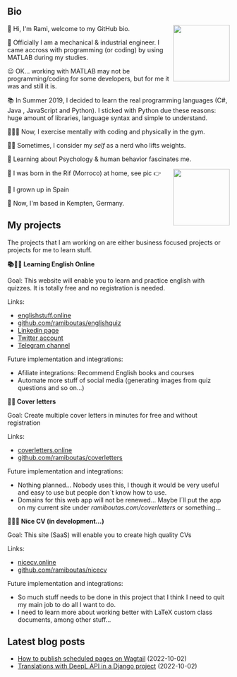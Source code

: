 ## Bio

<p><img align="right" height="128" src="https://www.ramiboutas.com/images/me/myface.png" width="128"/></p>
<p>👋 Hi, I'm Rami, welcome to my GitHub bio.</p>
<p>👷 Officially I am a mechanical &amp; industrial engineer. I came accross with programming (or coding) by using MATLAB during my studies.</p>
<p>😐 OK... working with MATLAB may not be programming/coding for some developers, but for me it was and still it is. </p>
<p>📚 In Summer 2019, I decided to learn the real programming languages (C#, Java , JavaScript and Python). I sticked with Python due these reasons: huge amount of libraries, language syntax and simple to understand.</p>
<p>👨🏽‍💻 Now, I exercise mentally with coding and physically in the gym.</p>
<p>🏋️‍♀️ Sometimes, I consider my <em>self</em> as a nerd who lifts weights. </p>
<p>🧠 Learning about Psychology &amp; human behavior fascinates me.</p>
<p><img align="right" height="128" src="https://www.ramiboutas.com/images/me/birthlocation.jpg" width="128"/></p>
<p>🐣 I was born in the Rif (Morroco) at home, see pic 👉</p>
<p>🏫 I grown up in Spain</p>
<p>🚞 Now, I'm based in Kempten, Germany.</p>

## My projects

<p>The projects that I am working on are either business focused projects or projects for me to learn stuff.</p>
<p><strong>📚👨‍🏫 Learning English Online</strong></p>
<p>Goal: This website will enable you to learn and practice english with quizzes. It is totally free and no registration is needed.</p>
<p>Links:</p>
<ul>
<li><a href="https://englishstuff.online" title="Check out!">englishstuff.online</a></li>
<li><a href="https://github.com/ramiboutas/englishquiz" title="Check out!">github.com/ramiboutas/englishquiz</a> </li>
<li><a href="https://www.linkedin.com/company/english-stuff-online/" title="Check out!">Linkedin page</a></li>
<li><a href="https://twitter.com/EnglishStuffOn" title="Check out!">Twitter account</a></li>
<li><a href="https://t.me/english_stuff_online" title="Check out!">Telegram channel</a></li>
</ul>
<p>Future implementation and integrations: </p>
<ul>
<li>Afiliate integrations: Recommend English books and courses</li>
<li>Automate more stuff of social media (generating images from quiz questions and so on...)</li>
</ul>
<p><strong>💌💼 Cover letters</strong></p>
<p>Goal: Create multiple cover letters in minutes for free and without registration</p>
<p>Links:</p>
<ul>
<li><a href="https://coverletters.online" title="Check out!">coverletters.online</a></li>
<li><a href="https://github.com/ramiboutas/coverletters" title="Check out!">github.com/ramiboutas/coverletters</a> </li>
</ul>
<p>Future implementation and integrations: </p>
<ul>
<li>Nothing planned... Nobody uses this, I though it would be very useful and easy to use but people don´t know how to use.</li>
<li>Domains for this web app will not be renewed... Maybe I´ll put the app on my current site under <em>ramiboutas.com/coverletters</em> or something... </li>
</ul>
<p><strong>📑👩‍⚕️ Nice CV (in development...)</strong></p>
<p>Goal: This site (SaaS) will enable you to create high quality CVs</p>
<p>Links: </p>
<ul>
<li><a href="https://nicecv.online" title="Check out!">nicecv.online</a></li>
<li><a href="https://github.com/ramiboutas/nicecv" title="Check out!">github.com/ramiboutas/nicecv</a></li>
</ul>
<p>Future implementation and integrations: </p>
<ul>
<li>So much stuff needs to be done in this project that I think I need to quit my main job to do all I want to do.</li>
<li>I need to learn more about working better with LaTeX custom class documents, among other stuff... </li>
</ul>

## Latest blog posts

* [How to publish scheduled pages on Wagtail](https://www.ramiboutas.com/articles/wagtail/how-to-publish-scheduled-pages-on-wagtail.html) (2022-10-02)
* [Translations with DeepL API in a Django project](https://www.ramiboutas.com/articles/django/translations-with-deepl-api-in-a-django-project.html) (2022-10-02)